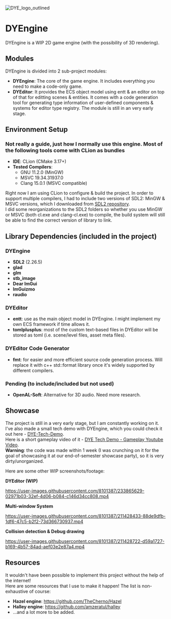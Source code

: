![DYE_logo_outlined](https://user-images.githubusercontent.com/8101387/219255174-fdb29aa7-6c08-42ca-9365-a86e0d774d94.png)
# DYEngine
DYEngine is a WIP 2D game engine (with the possibility of 3D rendering).

## Modules
DYEngine is divided into 2 sub-project modules:
* **DYEngine**: The core of the game engine. It includes everything you need to make a code-only game.
* **DYEditor**: It provides the ECS object model using entt & an editor on top of that for editting scenes & entities. It comes with a code generation tool for generating type information of user-defined components & systems for editor type registry. The module is still in an very early stage.

## Environment Setup
### Not really a guide, just how I normally use this engine. Most of the following tools come with CLion as bundles
- **IDE**: CLion (CMake 3.17+)
- **Tested Compilers**: 
  - GNU 11.2.0 (MinGW)
  - MSVC 19.34.31937.0
  - Clang 15.0.1 (MSVC compatible)

Right now I am using CLion to configure & build the project.
In order to support multiple compilers, I had to include two versions of SDL2: MinGW & MSVC versions, which I downloaded from [SDL2 repository](https://github.com/libsdl-org/SDL/releases).  
I did some reorganizations to the SDL2 folders so whether you use MinGW or MSVC (both cl.exe and clang-cl.exe) to compile, the build system will still be able to find the correct version of library to link.

## Library Dependencies (included in the project)
### DYEngine
- **SDL2** (2.26.5)
- **glad**
- **glm**
- **stb_image**
- **Dear ImGui**
- **ImGuizmo**
- **raudio**
### DYEditor
- **entt**: use as the main object model in DYEngine. I might implement my own ECS framework if time allows it.
- **tomlplusplus**: most of the custom text-based files in DYEditor will be stored as toml (i.e. scene/level files, asset meta files).
### DYEditor Code Generator
- **fmt**: for easier and more efficient source code generation process. Will replace it with c++ std::format library once it's widely supported by different compilers. 
### Pending (to include/included but not used)
- **OpenAL-Soft**: Alternative for 3D audio. Need more research.

## Showcase
The project is still in a very early stage, but I am constantly working on it. 
I've also made a small tech demo with DYEngine, which you could check it out here - [DYE-Tech-Demo](https://github.com/ta-david-yu/DYE-Tech-Demo).   
Here is a short gameplay video of it - [DYE Tech Demo - Gameplay Youtube Video](https://youtu.be/0tD2ZouCuN4).  
**Warning**: the code was made within 1 week (I was crunching on it for the goal of showcasing it at our end-of-semester showcase party), so it is very dirty/unorganized. 

Here are some other WIP screenshots/footage:

**DYEditor (WIP)**  

https://user-images.githubusercontent.com/8101387/233865629-02971b03-32ef-4d06-b084-c146d34cc808.mp4

**Multi-window System**  

https://user-images.githubusercontent.com/8101387/211428433-88de9dfb-1df6-47c5-b2f2-73d366730937.mp4

**Collision detection & Debug drawing**  

https://user-images.githubusercontent.com/8101387/211428722-d59a1727-b169-4b57-84ad-aef03e2e87a4.mp4

## Resources
It wouldn't have been possible to implement this project without the help of the internet!  
Here are some resources that I use to make it happen! The list is non-exhaustive of course:  
* **Hazel engine**: https://github.com/TheCherno/Hazel
* **Halley engine**: https://github.com/amzeratul/halley
* ...and a lot more to be added.
